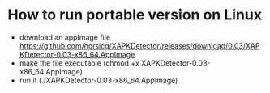 How to run portable version on Linux
=======

* download an appImage file https://github.com/horsicq/XAPKDetector/releases/download/0.03/XAPKDetector-0.03-x86_64.AppImage
* make the file executable (chmod +x XAPKDetector-0.03-x86_64.AppImage)
* run it (./XAPKDetector-0.03-x86_64.AppImage)
